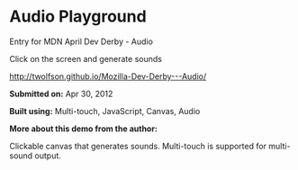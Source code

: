 # Audio Playground
Entry for MDN April Dev Derby - Audio

Click on the screen and generate sounds

http://twolfson.github.io/Mozilla-Dev-Derby---Audio/

**Submitted on:** Apr 30, 2012

**Built using:** Multi-touch, JavaScript, Canvas, Audio

**More about this demo from the author:**

Clickable canvas that generates sounds. Multi-touch is supported for multi-sound output.
